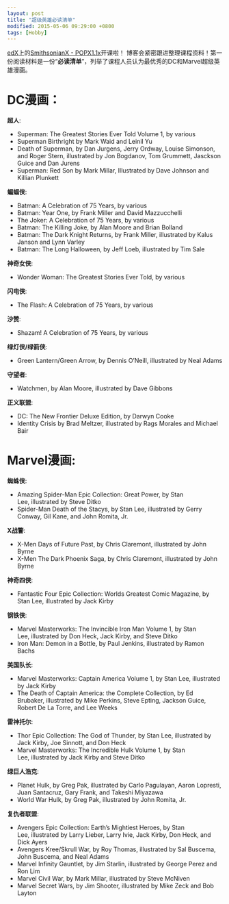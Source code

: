 ```yaml
---
layout: post
title: "超级英雄必读清单"
modified: 2015-05-06 09:29:00 +0800
tags: [Hobby]
---
```


[edX](https://edx.org)上的[SmithsonianX -  POPX1.1x](https://courses.edx.org/courses/course-v1:SmithsonianX+POPX1.1x+2015_T2/info)开课啦！
博客会紧密跟进整理课程资料！第一份阅读材料是一份“**必读清单**”，列举了课程人员认为最优秀的DC和Marvel超级英雄漫画。

# DC漫画：

**超人**:

* Superman: The Greatest Stories Ever Told Volume 1, by various
* Superman Birthright by Mark Waid and Leinil Yu
* Death of Superman, by Dan Jurgens, Jerry Ordway, Louise Simonson, and Roger Stern, illustrated by Jon Bogdanov, Tom Grummett, Jasckson Guice and Dan Jurens
* Superman: Red Son by Mark Millar, Illustrated by Dave Johnson and Killian Plunkett

**蝙蝠侠**:

* Batman: A Celebration of 75 Years, by various
* Batman: Year One, by Frank Miller and David Mazzucchelli
* The Joker: A Celebration of 75 Years, by various
* Batman: The Killing Joke, by Alan Moore and Brian Bolland
* Batman: The Dark Knight Returns, by Frank Miller, illustrated by Kalus Janson and Lynn Varley
* Batman: The Long Halloween, by Jeff Loeb, illustrated by Tim Sale

**神奇女侠**:

* Wonder Woman: The Greatest Stories Ever Told, by various

**闪电侠**:

* The Flash: A Celebration of 75 Years, by various

**沙赞**:

* Shazam! A Celebration of 75 Years, by various

**绿灯侠/绿箭侠**:

* Green Lantern/Green Arrow, by Dennis O’Neill, illustrated by Neal Adams

**守望者**:

* Watchmen, by Alan Moore, illustrated by Dave Gibbons

**正义联盟**:

* DC: The New Frontier Deluxe Edition, by Darwyn Cooke
* Identity Crisis by Brad Meltzer, illustrated by Rags Morales and Michael Bair

# Marvel漫画:

**蜘蛛侠**:

* Amazing Spider-Man Epic Collection: Great Power, by Stan Lee, illustrated by Steve Ditko
* Spider-Man Death of the Stacys, by Stan Lee, illustrated by Gerry Conway, Gil Kane, and John Romita, Jr.

**X战警**:

* X-Men Days of Future Past, by Chris Claremont, illustrated by John Byrne
* X-Men The Dark Phoenix Saga, by Chris Claremont, illustrated by John Byrne

**神奇四侠**:

* Fantastic Four Epic Collection: Worlds Greatest Comic Magazine, by Stan Lee, illustrated by Jack Kirby

**钢铁侠**:

* Marvel Masterworks: The Invincible Iron Man Volume 1, by Stan Lee, illustrated by Don Heck, Jack Kirby, and Steve Ditko
* Iron Man: Demon in a Bottle, by Paul Jenkins, illustrated by Ramon Bachs

**美国队长**:

* Marvel Masterworks: Captain America Volume 1, by Stan Lee, illustrated by Jack Kirby
* The Death of Captain America: the Complete Collection, by Ed Brubaker, illustrated by Mike Perkins, Steve Epting, Jackson Guice, Robert De La Torre, and Lee Weeks

**雷神托尔**:

* Thor Epic Collection: The God of Thunder, by Stan Lee, illustrated by Jack Kirby, Joe Sinnott, and Don Heck
* Marvel Masterworks: The Incredible Hulk Volume 1, by Stan Lee, illustrated by Jack Kirby and Steve Ditko

**绿巨人浩克**:

* Planet Hulk, by Greg Pak, illustrated by Carlo Pagulayan, Aaron Lopresti, Juan Santacruz, Gary Frank, and Takeshi Miyazawa
* World War Hulk, by Greg Pak, illustrated by John Romita, Jr.

**复仇者联盟**:

* Avengers Epic Collection: Earth’s Mightiest Heroes, by Stan Lee, illustrated by Larry Lieber, Larry Ivie, Jack Kirby, Don Heck, and Dick Ayers
* Avengers Kree/Skrull War, by Roy Thomas, illustrated by Sal Buscema, John Buscema, and Neal Adams
* Marvel Infinity Gauntlet, by Jim Starlin, illustrated by George Perez and Ron Lim
* Marvel Civil War, by Mark Millar, illustrated by Steve McNiven
* Marvel Secret Wars, by Jim Shooter, illustrated by Mike Zeck and Bob Layton
